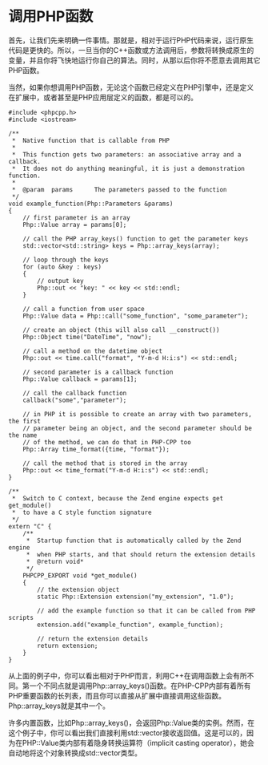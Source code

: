 # 调用PHP函数
首先，让我们先来明确一件事情。那就是，相对于运行PHP代码来说，运行原生代码是更快的。所以，一旦当你的C++函数或方法调用后，参数将转换成原生的变量，并且你将飞快地运行你自己的算法。同时，从那以后你将不愿意去调用其它PHP函数。

当然，如果你想调用PHP函数，无论这个函数已经定义在PHP引擎中，还是定义在扩展中，或者甚至是PHP应用层定义的函数，都是可以的。

```
#include <phpcpp.h>
#include <iostream>

/**
 *  Native function that is callable from PHP
 *
 *  This function gets two parameters: an associative array and a callback.
 *  It does not do anything meaningful, it is just a demonstration function.
 *
 *  @param  params      The parameters passed to the function
 */
void example_function(Php::Parameters &params)
{
    // first parameter is an array
    Php::Value array = params[0];

    // call the PHP array_keys() function to get the parameter keys
    std::vector<std::string> keys = Php::array_keys(array);

    // loop through the keys
    for (auto &key : keys) 
    {
        // output key
        Php::out << "key: " << key << std::endl;
    }

    // call a function from user space
    Php::Value data = Php::call("some_function", "some_parameter");

    // create an object (this will also call __construct())
    Php::Object time("DateTime", "now");

    // call a method on the datetime object
    Php::out << time.call("format", "Y-m-d H:i:s") << std::endl;

    // second parameter is a callback function
    Php::Value callback = params[1];

    // call the callback function
    callback("some","parameter");

    // in PHP it is possible to create an array with two parameters, the first
    // parameter being an object, and the second parameter should be the name
    // of the method, we can do that in PHP-CPP too
    Php::Array time_format({time, "format"});

    // call the method that is stored in the array
    Php::out << time_format("Y-m-d H:i:s") << std::endl;
}

/**
 *  Switch to C context, because the Zend engine expects get get_module()
 *  to have a C style function signature
 */
extern "C" {
    /**
     *  Startup function that is automatically called by the Zend engine
     *  when PHP starts, and that should return the extension details
     *  @return void*
     */
    PHPCPP_EXPORT void *get_module() 
    {
        // the extension object
        static Php::Extension extension("my_extension", "1.0");

        // add the example function so that it can be called from PHP scripts
        extension.add("example_function", example_function);

        // return the extension details
        return extension;
    }
}
```

从上面的例子中，你可以看出相对于PHP而言，利用C++在调用函数上会有所不同。第一个不同点就是调用Php::array_keys()函数。在PHP-CPP内部有着所有PHP重要函数的长列表，而且你可以直接从扩展中直接调用这些函数。Php::array_keys就是其中一个。

许多内置函数，比如Php::array_keys()，会返回Php::Value类的实例。然而，在这个例子中，你可以看出我们直接利用std::vector接收返回值。这是可以的，因为在PHP::Value类内部有着隐身转换运算符（implicit casting operator），她会自动地将这个对象转换成std::vector类型。












